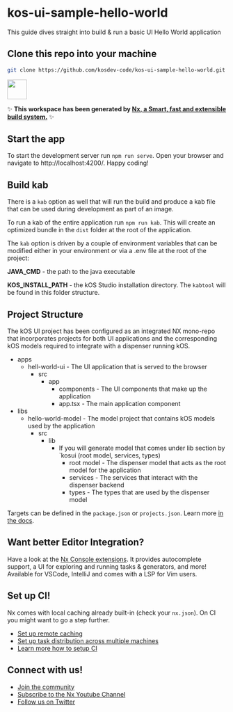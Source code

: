 # kos-ui-sample-hello-world
This guide dives straight into build & run a basic UI Hello World application


## Clone this repo into your machine
```bash
git clone https://github.com/kosdev-code/kos-ui-sample-hello-world.git

```

<a alt="Nx logo" href="https://nx.dev" target="_blank" rel="noreferrer"><img src="https://raw.githubusercontent.com/nrwl/nx/master/images/nx-logo.png" width="45"></a>

✨ **This workspace has been generated by [Nx, a Smart, fast and extensible build system.](https://nx.dev)** ✨

## Start the app

To start the development server run `npm run serve`. Open your browser and navigate to http://localhost:4200/. Happy coding!

## Build kab

There is a `kab` option as well that will run the build and produce a kab file that can be used during development as part of an image.

To run a kab of the entire application run `npm run kab`. This will create an optimized bundle in the `dist` folder at the root of the application.

The `kab` option is driven by a couple of environment variables that can be modified either in your environment or via a .env file at the root of the project:

**JAVA_CMD** - the path to the java executable

**KOS_INSTALL_PATH** - the kOS Studio installation directory. The `kabtool` will be found in this folder structure.

## Project Structure

The kOS UI project has been configured as an integrated NX mono-repo that incorporates projects for both UI applications and the corresponding kOS models required to integrate with a dispenser running kOS.

- apps
  - hell-world-ui - The UI application that is served to the browser
    - src
      - app
        - components - The UI components that make up the application
        - app.tsx - The main application component
- libs
    - hello-world-model - The model project that contains kOS models used by the application
      - src
        - lib
          - If you will generate model that comes under lib section by `kosui (root model, services, types)
            - root model - The dispenser model that acts as the root model for the application
            - services - The services that interact with the dispenser backend
            - types - The types that are used by the dispenser model


Targets can be defined in the `package.json` or `projects.json`. Learn more [in the docs](https://nx.dev/core-features/run-tasks).

## Want better Editor Integration?

Have a look at the [Nx Console extensions](https://nx.dev/nx-console). It provides autocomplete support, a UI for exploring and running tasks & generators, and more! Available for VSCode, IntelliJ and comes with a LSP for Vim users.

## Set up CI!

Nx comes with local caching already built-in (check your `nx.json`). On CI you might want to go a step further.

- [Set up remote caching](https://nx.dev/core-features/share-your-cache)
- [Set up task distribution across multiple machines](https://nx.dev/core-features/distribute-task-execution)
- [Learn more how to setup CI](https://nx.dev/recipes/ci)

## Connect with us!

- [Join the community](https://nx.dev/community)
- [Subscribe to the Nx Youtube Channel](https://www.youtube.com/@nxdevtools)
- [Follow us on Twitter](https://twitter.com/nxdevtools)
